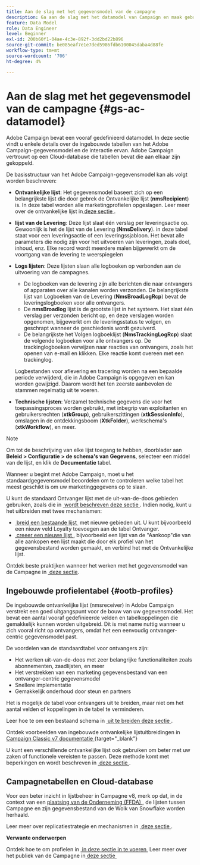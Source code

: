 ```yaml
---
title: Aan de slag met het gegevensmodel van de campagne
description: Ga aan de slag met het datamodel van Campaign en maak gebruik van gegevens van uw bronnen om te profiteren van uw communicatie- en marketinguitvoer.
feature: Data Model
role: Data Engineer
level: Beginner
exl-id: 200b60f1-04ae-4c3e-892f-3dd2bd22b896
source-git-commit: be085eaf7e1e7ded5986fdb6100045daba4d88fe
workflow-type: tm+mt
source-wordcount: '706'
ht-degree: 4%

---
```


# Aan de slag met het gegevensmodel van de campagne {#gs-ac-datamodel}

Adobe Campaign bevat een vooraf gedefinieerd datamodel. In deze sectie vindt u enkele details over de ingebouwde tabellen van het Adobe Campaign-gegevensmodel en de interactie ervan. Adobe Campaign vertrouwt op een Cloud-database die tabellen bevat die aan elkaar zijn gekoppeld.

De basisstructuur van het Adobe Campaign-gegevensmodel kan als volgt worden beschreven:

* **Ontvankelijke lijst**: Het gegevensmodel baseert zich op een belangrijkste lijst die door gebrek de Ontvankelijke lijst (**nmsRecipient**) is. In deze tabel worden alle marketingprofielen opgeslagen. Leer meer over de ontvankelijke lijst in [&#x200B; deze sectie &#x200B;](#ootb-profiles).

* **lijst van de Levering**: Deze lijst slaat één verslag per leveringsactie op. Gewoonlijk is het de lijst van de Levering (**NmsDelivery**). in deze tabel staat voor een leveringsactie of een leveringssjabloon. Het bevat alle parameters die nodig zijn voor het uitvoeren van leveringen, zoals doel, inhoud, enz. Elke record wordt meerdere malen bijgewerkt om de voortgang van de levering te weerspiegelen

* **Logs lijsten**: Deze lijsten slaan alle logboeken op verbonden aan de uitvoering van de campagnes.

   * De logboeken van de levering zijn alle berichten die naar ontvangers of apparaten over alle kanalen worden verzonden. De belangrijkste lijst van Logboeken van de Levering (**NmsBroadLogRcp**) bevat de leveringslogboeken voor alle ontvangers.
   * De **nmsBroadlog** lijst is de grootste lijst in het systeem. Het slaat één verslag per verzonden bericht op, en deze verslagen worden opgenomen, bijgewerkt om de leveringsstatus te volgen, en geschrapt wanneer de geschiedenis wordt gezuiverd.
   * De belangrijkste het Volgen logboeklijst (**NmsTrackingLogRcp**) slaat de volgende logboeken voor alle ontvangers op. De trackinglogboeken verwijzen naar reacties van ontvangers, zoals het openen van e-mail en klikken. Elke reactie komt overeen met een trackinglog.

  Logbestanden voor aflevering en tracering worden na een bepaalde periode verwijderd, die in Adobe Campaign is opgegeven en kan worden gewijzigd. Daarom wordt het ten zeerste aanbevolen de stammen regelmatig uit te voeren.

* **Technische lijsten**: Verzamel technische gegevens die voor het toepassingsproces worden gebruikt, met inbegrip van exploitanten en gebruikersrechten (**xtkGroup**), gebruikerszittingen (**xtkSessionInfo**), omslagen in de ontdekkingsboom (**XtkFolder**), werkschema&#39;s (**xtkWorkflow**), en meer.

>[!NOTE]
>
>Om tot de beschrijving van elke lijst toegang te hebben, doorblader aan **Beleid > Configuratie > de schema&#39;s van Gegevens**, selecteer een middel van de lijst, en klik de **Documentatie** tabel.

Wanneer u begint met Adobe Campaign, moet u het standaardgegevensmodel beoordelen om te controleren welke tabel het meest geschikt is om uw marketinggegevens op te slaan.

U kunt de standaard Ontvanger lijst met de uit-van-de-doos gebieden gebruiken, zoals die in [&#x200B; wordt beschreven deze sectie &#x200B;](#ootb-profiles). Indien nodig, kunt u het uitbreiden met twee mechanismen:

* [&#x200B; breid een bestaande lijst &#x200B;](extend-schema.md) met nieuwe gebieden uit. U kunt bijvoorbeeld een nieuw veld Loyalty toevoegen aan de tabel Ontvanger.
* [&#x200B; creeer een nieuwe lijst &#x200B;](create-schema.md), bijvoorbeeld een lijst van de &quot;Aankoop&quot;die van alle aankopen een lijst maakt die door elk profiel van het gegevensbestand worden gemaakt, en verbind het met de Ontvankelijke lijst.

Ontdek beste praktijken wanneer het werken met het gegevensmodel van de Campagne in [&#x200B; deze sectie &#x200B;](datamodel-best-practices.md).

## Ingebouwde profielentabel {#ootb-profiles}

De ingebouwde ontvankelijke lijst (nmsreceiver) in Adobe Campaign verstrekt een goed uitgangspunt voor de bouw van uw gegevensmodel. Het bevat een aantal vooraf gedefinieerde velden en tabelkoppelingen die gemakkelijk kunnen worden uitgebreid. Dit is met name nuttig wanneer u zich vooral richt op ontvangers, omdat het een eenvoudig ontvanger-centric gegevensmodel past.

De voordelen van de standaardtabel voor ontvangers zijn:

* Het werken uit-van-de-doos met zeer belangrijke functionaliteiten zoals abonnementen, zaadlijsten, en meer
* Het verstrekken van een marketing gegevensbestand van een ontvanger-centric gegevensmodel
* Snellere implementatie
* Gemakkelijk onderhoud door steun en partners

Het is mogelijk de tabel voor ontvangers uit te breiden, maar niet om het aantal velden of koppelingen in de tabel te verminderen.

Leer hoe te om een bestaand schema in [&#x200B; uit te breiden deze sectie &#x200B;](extend-schema.md).

Ontdek voorbeelden van ingebouwde ontvankelijke lijstuitbreidingen in [&#x200B; Campaign Classic v7 documentatie &#x200B;](https://experienceleague.adobe.com/docs/campaign-classic/using/configuring-campaign-classic/editing-schemas/examples-of-schemas-edition.html?lang=nl-NL#extending-a-table){target="_blank"}

U kunt een verschillende ontvankelijke lijst ook gebruiken om beter met uw zaken of functionele vereisten te passen. Deze methode komt met beperkingen en wordt beschreven in [&#x200B; deze sectie &#x200B;](custom-recipient.md).

## Campagnetabellen en Cloud-database

Voor een beter inzicht in lijstbeheer in Campagne v8, merk op dat, in de context van een [&#x200B; plaatsing van de Onderneming (FFDA) &#x200B;](../architecture/enterprise-deployment.md), de lijsten tussen Campagne en zijn gegevensbestand van de Wolk van Snowflake worden herhaald.

Leer meer over replicatiestrategie en mechanismen in [&#x200B; deze sectie &#x200B;](../architecture/replication.md).

**Verwante onderwerpen**

Ontdek hoe te om profielen in [&#x200B; in deze sectie in te voeren &#x200B;](../start/import.md)
Leer meer over het publiek van de Campagne in [&#x200B; deze sectie &#x200B;](../start/audiences.md)
